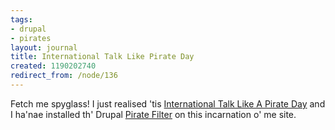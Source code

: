 ```yaml
---
tags:
- drupal
- pirates
layout: journal
title: International Talk Like Pirate Day
created: 1190202740
redirect_from: /node/136
---
```

Fetch me spyglass! I just realised 'tis <a href="http://www.talklikeapirate.com/">International Talk Like A Pirate Day</a> and I ha'nae installed th' Drupal <a href="http://drupal.org/project/pirate">Pirate Filter</a> on this incarnation o' me site.
